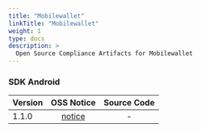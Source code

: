 ```yaml
---
title: "Mobilewallet"
linkTitle: "Mobilewallet"
weight: 1
type: docs
description: >
  Open Source Compliance Artifacts for Mobilewallet
---
```


### SDK Android

| Version | OSS Notice | Source Code |
|---|:---:|:---:|
| 1.1.0 | [notice](https://opensource.sktelecom.com/compliance_artifacts/mobilewallet/sdk_android/1.1.0/Mobilewallet_SDK_android_1.1.0_OSS_Notice.html)  | - |
